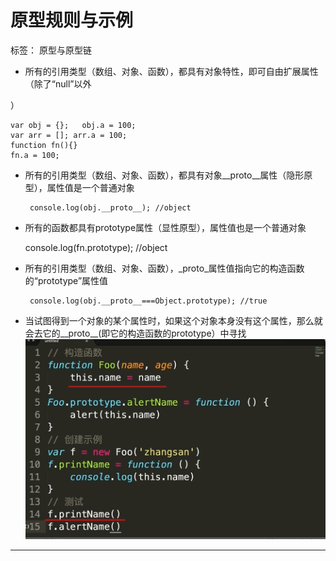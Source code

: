 # 原型规则与示例

标签： 原型与原型链

 - 所有的引用类型（数组、对象、函数），都具有对象特性，即可自由扩展属性（除了“null”以外

）

	

    var obj = {};   obj.a = 100; 
    var arr = []; arr.a = 100;
    function fn(){}
    fn.a = 100;

 - 所有的引用类型（数组、对象、函数），都具有对象__proto__属性（隐形原型），属性值是一个普通对象

    	console.log(obj.__proto__); //object

 - 所有的函数都具有prototype属性（显性原型），属性值也是一个普通对象

    console.log(fn.prototype); //object

 - 所有的引用类型（数组、对象、函数），_proto_属性值指向它的构造函数的“prototype”属性值

    	console.log(obj.__proto__===Object.prototype); //true

 - 当试图得到一个对象的某个属性时，如果这个对象本身没有这个属性，那么就会去它的__proto__(即它的构造函数的prototype）中寻找
![示例][1]
---


  [1]: https://github.com/liva92/resource/blob/master/yuanxing.png

